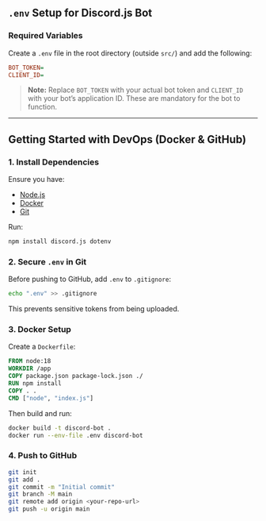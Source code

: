 
## **`.env` Setup for Discord.js Bot**

### **Required Variables**
Create a `.env` file in the root directory (outside `src/`) and add the following:

```ini
BOT_TOKEN=
CLIENT_ID=
```

> **Note:** Replace `BOT_TOKEN` with your actual bot token and `CLIENT_ID` with your bot’s application ID. These are mandatory for the bot to function.

---

## **Getting Started with DevOps (Docker & GitHub)**

### **1. Install Dependencies**
Ensure you have:
- [Node.js](https://nodejs.org/)
- [Docker](https://www.docker.com/)
- [Git](https://git-scm.com/)

Run:
```sh
npm install discord.js dotenv
```

### **2. Secure `.env` in Git**
Before pushing to GitHub, add `.env` to `.gitignore`:
```sh
echo ".env" >> .gitignore
```
This prevents sensitive tokens from being uploaded.

### **3. Docker Setup**
Create a `Dockerfile`:
```dockerfile
FROM node:18
WORKDIR /app
COPY package.json package-lock.json ./
RUN npm install
COPY . .
CMD ["node", "index.js"]
```
Then build and run:
```sh
docker build -t discord-bot .
docker run --env-file .env discord-bot
```

### **4. Push to GitHub**
```sh
git init
git add .
git commit -m "Initial commit"
git branch -M main
git remote add origin <your-repo-url>
git push -u origin main
```
